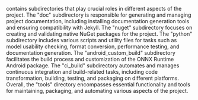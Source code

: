 contains subdirectories that play crucial roles in different aspects of the project. The "doc" subdirectory is responsible for generating and managing project documentation, including installing documentation generation tools and ensuring compatibility with Jekyll. The "nuget" subdirectory focuses on creating and validating native NuGet packages for the project. The "python" subdirectory includes various scripts and utility files for tasks such as model usability checking, format conversion, performance testing, and documentation generation. The "android_custom_build" subdirectory facilitates the build process and customization of the ONNX Runtime Android package. The "ci_build" subdirectory automates and manages continuous integration and build-related tasks, including code transformation, building, testing, and packaging on different platforms. Overall, the "tools" directory encompasses essential functionality and tools for maintaining, packaging, and automating various aspects of the project.